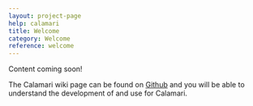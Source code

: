 ```yaml
---
layout: project-page
help: calamari
title: Welcome
category: Welcome
reference: welcome
---
```

Content coming soon!

The Calamari wiki page can be found on <a href="https://github.com/CIRDLES/ET_Redux/wiki/Development-for-SHRIMP:-Intro">Github</a> and you will be able to understand the development of and use for Calamari.
